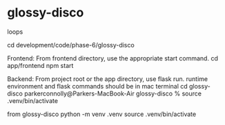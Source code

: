 # glossy-disco
loops

cd development/code/phase-6/glossy-disco



Frontend: From  frontend directory, use the appropriate start command.
cd app/frontend
npm start

Backend: From project root or the app directory, use flask run.
runtime environment and flask commands should be in mac terminal cd glossy-disco
parkerconnolly@Parkers-MacBook-Air glossy-disco % source .venv/bin/activate

from glossy-disco
python -m venv .venv
source .venv/bin/activate

